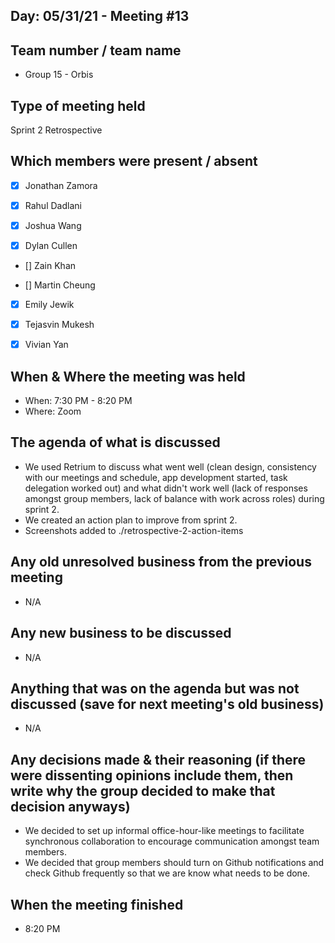 ## Day: 05/31/21 - Meeting #13

## Team number / team name
- Group 15 - Orbis
## Type of meeting held
Sprint 2 Retrospective
## Which members were present / absent
- [x] Jonathan Zamora

- [x] Rahul Dadlani

- [x] Joshua Wang

- [x] Dylan Cullen

- [] Zain Khan

- [] Martin Cheung

- [x] Emily Jewik

- [x] Tejasvin Mukesh

- [x] Vivian Yan
## When & Where the meeting was held
- When: 7:30 PM - 8:20 PM
- Where: Zoom
## The agenda of what is discussed
- We used Retrium to discuss what went well (clean design, consistency with our meetings and schedule, app development started, task delegation worked out) and what didn't work well (lack of responses amongst group members, lack of balance with work across roles) during sprint 2. 
- We created an action plan to improve from sprint 2. 
- Screenshots added to ./retrospective-2-action-items
  
## Any old unresolved business from the previous meeting
- N/A
## Any new business to be discussed
- N/A
## Anything that was on the agenda but was not discussed (save for next meeting's old business)
- N/A
## Any decisions made & their reasoning (if there were dissenting opinions include them, then write why the group decided to make that decision anyways)
- We decided to set up informal office-hour-like meetings to facilitate synchronous collaboration to encourage communication amongst team members. 
- We decided that group members should turn on Github notifications and check Github frequently so that we are know what needs to be done. 

## When the meeting finished
-  8:20 PM
